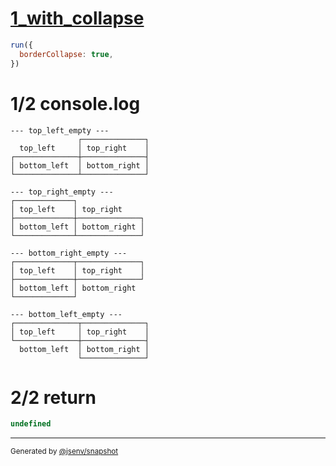# [1_with_collapse](../../border_collapse.test.mjs#L69)

```js
run({
  borderCollapse: true,
})
```

# 1/2 console.log

```console
--- top_left_empty ---
               ┌──────────────┐
  top_left     │ top_right    │
┌──────────────┼──────────────┤
│ bottom_left  │ bottom_right │
└──────────────┴──────────────┘

--- top_right_empty ---
┌─────────────┐               
│ top_left    │ top_right     
├─────────────┼──────────────┐
│ bottom_left │ bottom_right │
└─────────────┴──────────────┘

--- bottom_right_empty ---
┌─────────────┬──────────────┐
│ top_left    │ top_right    │
├─────────────┼──────────────┘
│ bottom_left │ bottom_right  
└─────────────┘               

--- bottom_left_empty ---
┌──────────────┬──────────────┐
│ top_left     │ top_right    │
└──────────────┼──────────────┤
  bottom_left  │ bottom_right │
               └──────────────┘

```

# 2/2 return

```js
undefined
```

---

<sub>
  Generated by <a href="https://github.com/jsenv/core/tree/main/packages/independent/snapshot">@jsenv/snapshot</a>
</sub>
